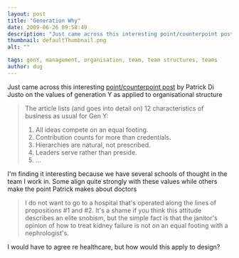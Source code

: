 ```yaml
---
layout: post
title: "Generation Why"
date: 2009-06-26 09:58:49
description: "Just came across this interesting point/counterpoint post by Patrick Di Justo on the values of generation Y as applied to organisational structure The article lists (and goes into detail on) 12 characteristics of business as usual for Gen Y --  All&#8230;"
thumbnail: defaultThumbnail.png
alt: ""

tags: genY, management, organisation, team, team structures, teams
author: dug
---
```


<p>Just came across this interesting <a href="http://murmursofearth.blogspot.com/2009/03/generation-why.html">point/counterpoint post</a> by Patrick Di Justo on the values of generation Y as applied to organisational structure</p>

<blockquote>
The article lists (and goes into detail on) 12 characteristics of business as usual for Gen Y:

<ol>
<li>All ideas compete on an equal footing.</li>
<li>Contribution counts for more than credentials.</li>
<li>Hierarchies are natural, not prescribed.</li>
<li>Leaders serve rather than preside.</li>
<li>...</li>
</ol>

</blockquote>

<p>I'm finding it interesting because we have several schools of thought in the team I work in. Some align quite strongly with these values while others make the point Patrick makes about doctors</p>

<blockquote><p>I do not want to go to a hospital that's operated along the lines of propositions #1 and #2. It's a shame if you think this attitude describes an elite snobism, but the simple fact is that the janitor's opinion of how to treat kidney failure is not on an equal footing with a nephrologist's.</p></blockquote>

<p>I would have to agree re healthcare, but how would this apply to design?</p>
